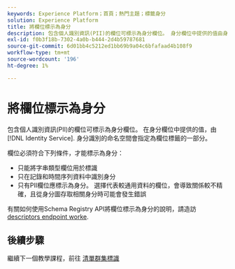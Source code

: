 ```yaml
---
keywords: Experience Platform；首頁；熱門主題；標籤身分
solution: Experience Platform
title: 將欄位標示為身分
description: 包含個人識別資訊(PII)的欄位可標示為身分欄位。 身分欄位中提供的值由身分識別服務解譯為身分識別。 身分識別的命名空間會指定為欄位標籤的一部分。
exl-id: f0b3f18b-7302-4a0b-b444-2d4b59787681
source-git-commit: 6d01bb4c5212ed1bb69b9a04c6bfafaad4b108f9
workflow-type: tm+mt
source-wordcount: '196'
ht-degree: 1%

---
```


# 將欄位標示為身分

包含個人識別資訊(PII)的欄位可標示為身分欄位。 在身分欄位中提供的值，由 [!DNL Identity Service]. 身分識別的命名空間會指定為欄位標籤的一部分。

欄位必須符合下列條件，才能標示為身分：

- 只能將字串類型欄位用於標識
- 只在記錄和時間序列資料中識別身分
- 只有PII欄位應標示為身分。 選擇代表較通用資料的欄位，會導致關係較不精確，且從身分圖存取相關身分時可能會發生錯誤

有關如何使用Schema Registry API將欄位標示為身分的說明，請造訪 [descriptors endpoint worke](../../xdm/api/descriptors.md#create).

## 後續步驟

繼續下一個教學課程，前往 [清單群集標識](./list-cluster-identites.md)
